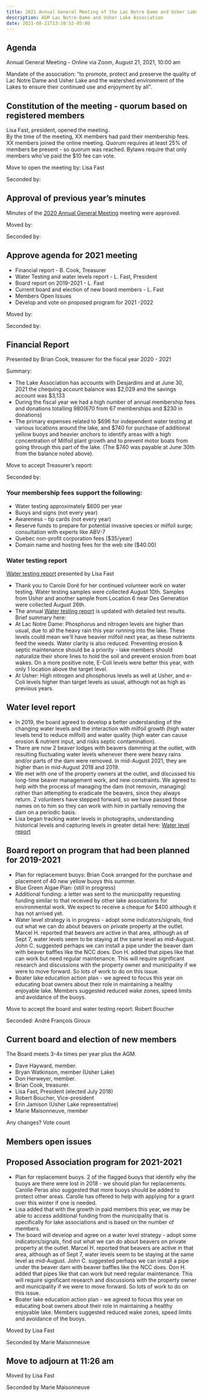 ```yaml
---
title: 2021 Annual General Meeting of the Lac Notre Dame and Usher Lake Association
description: AGM Lac Notre-Dame and Usher Lake Association
date: 2021-08-21T13:10:52-05:00
---
```

## Agenda

Annual General Meeting - Online via Zoom, August 21, 2021, 10:00 am

Mandate of the association:
“to promote, protect and preserve the quality of Lac Notre Dame and Usher Lake and the watershed environment of the Lakes to ensure their continued use and enjoyment by all”.

## Constitution of the meeting - quorum based on registered members

Lisa Fast, president, opened the meeting.  
By the time of the meeting, XX members had paid their membership fees. XX members joined the online meeting. Quorum requires at least 25% of members be present - so quorum was reached. Bylaws require that only members who've paid the $10 fee can vote.

Move to open the meeting by: Lisa Fast

Seconded by: 

## Approval of previous year’s minutes

Minutes of the [2020 Annual General Meeting](../2020BoardReport/) meeting were approved.

Moved by: 

Seconded by: 

## Approve agenda for 2021 meeting

* Financial report -  B. Cook, Treasurer
* Water Testing and water levels report - L. Fast, President
* Board report on 2019-2021 - L. Fast
* Current board and election of new board members - L. Fast 
* Members Open Issues
* Develop and vote on proposed program for 2021 -2022

Moved by:

Seconded by: 

## Financial Report  

Presented by Brian Cook, treasurer for the fiscal year 2020 - 2021

Summary:

* The Lake Association has accounts with Desjardins and at June 30, 2021 the chequing account balance was $2,029 and the savings account was $3,133
* During the fiscal year we had a high number of annual membership fees and donations totalling $980 ($670 from 67 memberships and $230 in donations)
* The primary expenses related to $696 for independent water testing at various locations around the lake, and $740 for purchase of additional yellow buoys and heavier anchors to identify areas with a high concentration of Milfoil plant growth and to prevent motor boats from going through this part of the lake. (The $740 was payable at June 30th from the balance noted above).

Move to accept Treasurer’s report: 

Seconded by: 

### Your membership fees support the following:

* Water testing approximately $600 per year
* Buoys and signs (not every year)
* Awareness - tip cards  (not every year)
* Reserve funds to prepare for potential invasive species or milfoil surge; consultation with experts like ABV-7
* Quebec non-profit corporation fees ($35/year)
* Domain name and hosting fees for the web site ($40.00)

### Water testing report

[Water testing report](/water/qualityreports/) presented by Lisa Fast

* Thank you to Carole Doré for her continued volunteer work on water testing. Water testing samples were collected August 10th. Samples from Usher and another sample from Location 6 near Des Generation were collected August 26th.  
* The annual [Water testing report](/water/qualityreports/) is updated with detailed test results.  Brief summary here:
* At Lac Notre Dame: Phosphorus and nitrogen levels are higher than usual, due to all the heavy rain this year running into the lake. These levels could mean we'll have heavier milfoil next year, as these nutrients feed the weeds. Water clarity is also reduced. Preventing erosion & septic maintenance should be a priority - lake members should naturalize their shore lines to hold the soil and prevent erosion from boat wakes. On a more positive note, E-Coli levels were better this year, with only 1 location above the target level. 
* At Usher: High nitrogen and phosphorus levels as well at Usher, and e-Coli levels higher than target levels as usual, although not as high as previous years.

## Water level report

* In 2019, the board agreed to develop a better understanding of the changing water levels and the interaction with milfoil growth (high water levels tend to reduce milfoil) and water quality (high water can cause erosion & nutrient input, and risks septic contamination).
* There are now 2 beaver lodges with beavers damming at the outlet, with resulting fluctuating water levels whenever there were heavy rains and/or parts of the dam were removed. In mid-August 2021, they are higher than in mid-August 2018 and 2019.
* We met with one of the property owners at the outlet, and discussed his long-time beaver management work, and new constraints. We agreed to help with the process of managing the dam (not removin, managing) rather than attempting to eradicate the beavers, since they always return. 2 volunteers have stepped forward, so we have passed those names on to him so they can work with him in partially removing the dam on a periodic basis. 
* Lisa began tracking water levels in photographs, understanding historical levels and capturing levels in greater detail here: [Water level report](https://docs.google.com/presentation/d/1G-21C_dnWKis5s0IH6O8lTlRtHkBAFrfbBYEbdw8lVA/edit?usp=sharing)

## Board report on program that had been planned for 2019-2021

* Plan for replacement buoys: Brian Cook arranged for the purchase and placement of 40 new yellow buoys this summer. 
* Blue Green Algae Plan: (still in progress)
* Additional funding: a letter was sent to the municipality requesting funding similar to that received by other lake associations for environmental work. We expect to receive a cheque for $400 although it has not arrived yet.
* Water level strategy is in progress - adopt some indicators/signals, find out what we can do about beavers on private property at the outlet. Marcel H. reported that beavers are active in that area, although as of Sept 7, water levels seem to be staying at the same level as mid-August. John C. suggested perhaps we can install a pipe under the beaver dam with beaver baffles like the NCC does. Don H. added that pipes like that can work but need regular maintenance. This will require significant research and discussions with the property owner and municipality if we were to move forward. So lots of work to do on this issue.  
* Boater lake education action plan - we agreed to focus this year on educating boat owners about their role in maintaining a healthy enjoyable lake. Members suggested reduced wake zones, speed limits and avoidance of the buoys.

Move to accept the board and water testing report: Robert Boucher

Seconded: André François Giroux

## Current board and election of new members

The Board meets 3-4x times per year plus the AGM.

* Dave Hayward, member.
* Bryan Watkinson, member (Usher Lake)
* Don Herweyer, member.
* Brian Cook, treasurer.
* Lisa Fast, President (elected July 2018)
* Robert Boucher, Vice-president
* Erin Jamison (Usher Lake representative)  
* Marie Maisonneuve, member

Any changes? Vote count 

## Members open issues



## Proposed Association program for 2021-2021

* Plan for replacement buoys. 2 of the flagged buoys that identify why the buoys are there were lost in 2018 - we should plan for replacements. Carolle Peras also suggested that more buoys should be added to protect other areas. Carolle has offered to help with applying for a grant over this winter if one is needed.
* Lisa added that with the growth in paid members this year, we may be able to access additional funding from the municipality that is specifically for lake associations and is based on the number of members.
* The board will develop and agree on a water level strategy - adopt some indicators/signals, find out what we can do about beavers on private property at the outlet. Marcel H. reported that beavers are active in that area, although as of Sept 7, water levels seem to be staying at the same level as mid-August. John C. suggested perhaps we can install a pipe under the beaver dam with beaver baffles like the NCC does. Don H. added that pipes like that can work but need regular maintenance. This will require significant research and discussions with the property owner and municipality if we were to move forward. So lots of work to do on this issue.  
* Boater lake education action plan - we agreed to focus this year on educating boat owners about their role in maintaining a healthy enjoyable lake. Members suggested reduced wake zones, speed limits and avoidance of the buoys.

Moved by Lisa Fast

Seconded by Marie Maisonneuve

## Move to adjourn at 11:26 am

Moved by Lisa Fast

Seconded by Marie Maisonneuve
